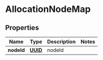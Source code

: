 
# AllocationNodeMap

## Properties
Name | Type | Description | Notes
------------ | ------------- | ------------- | -------------
**nodeId** | [**UUID**](UUID.md) | nodeId | 



